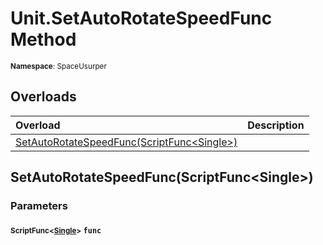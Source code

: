 # Unit.SetAutoRotateSpeedFunc Method

<small>**Namespace**: SpaceUsurper</small>

## Overloads

<div markdown="1" class="member-table">

| Overload | Description |
| :------- | ----------- |
| [SetAutoRotateSpeedFunc(ScriptFunc&lt;Single&gt;)](#ScriptFunc_) |  | 

</div>

## SetAutoRotateSpeedFunc(ScriptFunc&lt;Single&gt;)
### Parameters
#### <small>ScriptFunc&lt;[Single](https://docs.microsoft.com/en-us/dotnet/api/system.single?view=netframework-4.5)&gt;</small> `func`

